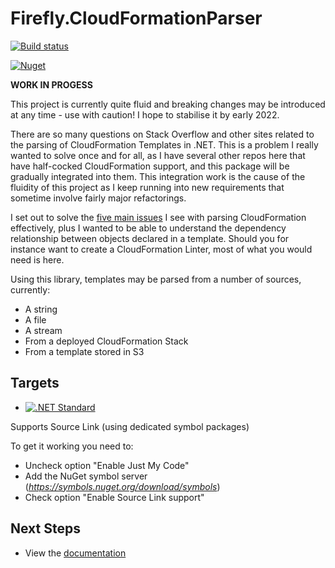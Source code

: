 # Firefly.CloudFormationParser

[![Build status](https://ci.appveyor.com/api/projects/status/710rkxeyw1inj39w/branch/master?svg=true)](https://ci.appveyor.com/project/fireflycons/firefly-cloudformationparser/branch/master)


[![Nuget](https://img.shields.io/nuget/v/Firefly.CloudFormationParser)](https://www.nuget.org/packages/Firefly.CloudFormationParser/)

**WORK IN PROGESS**

This project is currently quite fluid and breaking changes may be introduced at any time - use with caution! I hope to stabilise it by early 2022.

There are so many questions on Stack Overflow and other sites related to the parsing of CloudFormation Templates in .NET. This is a problem I really wanted to solve once and for all, as I have several other repos here that have half-cocked CloudFormation support, and this package will be gradually integrated into them. This integration work is the cause of the fluidity of this project as I keep running into new requirements that sometime involve fairly major refactorings.

I set out to solve the [five main issues](https://fireflycons.github.io/Firefly.CloudFormationParser/documentation/gory-details.html) I see with parsing CloudFormation effectively, plus I wanted to be able to understand the dependency relationship between objects declared in a template. Should you for instance want to create a CloudFormation Linter, most of what you would need is here.

Using this library, templates may be parsed from a number of sources, currently:

* A string
* A file
* A stream
* From a deployed CloudFormation Stack
* From a template stored in S3

## Targets

- [![.NET Standard](https://img.shields.io/badge/.NET%20Standard-%3E%3D%202.0-blue.svg)](#)

Supports Source Link (using dedicated symbol packages)

To get it working you need to:
- Uncheck option "Enable Just My Code"
- Add the NuGet symbol server (*https://symbols.nuget.org/download/symbols*)
- Check option "Enable Source Link support"

## Next Steps

* View the [documentation](https://fireflycons.github.io/Firefly.CloudFormationParser/)